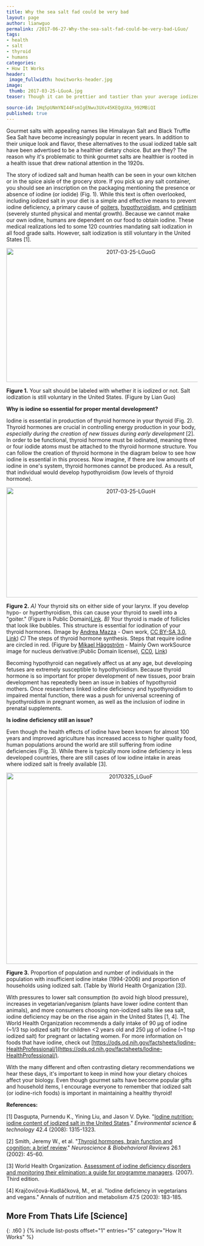 ```yaml
---
title: Why the sea salt fad could be very bad
layout: page
author: lianwguo
permalink: /2017-06-27-Why-the-sea-salt-fad-could-be-very-bad-LGuo/
tags:
- health
- salt
- thyroid
- humans
categories:
- How It Works
header:
 image_fullwidth: howitworks-header.jpg
image:
 thumb: 2017-03-25-LGuoA.jpg
teaser: Though it can be prettier and tastier than your average iodized salt, gourmet salt is unfortunately lacking a huge health benefit. 

source-id: 1Hq5pUNmYNI44FsmIgENwu3UXv45KEQgUXa_992MBiQI
published: true
---
```

Gourmet salts with appealing names like Himalayan Salt and Black Truffle Sea Salt have become increasingly popular in recent years. In addition to their unique look and flavor, these alternatives to the usual iodized table salt have been advertised to be a healthier dietary choice. But are they? The reason why it's problematic to think gourmet salts are healthier is rooted in a health issue that drew national attention in the 1920s. 

The story of iodized salt and human health can be seen in your own kitchen or in the spice aisle of the grocery store. If you pick up any salt container, you should see an inscription on the packaging mentioning the presence or absence of iodine (or iodide) (Fig. 1). While this text is often overlooked, including iodized salt in your diet is a simple and effective means to prevent iodine deficiency, a primary cause of [goiters](http://www.webmd.com/women/understanding-goiter-basics), [hypothyroidism](http://www.webmd.com/women/tc/hypothyroidism-topic-overview#1), and [cretinism](https://www.ncbi.nlm.nih.gov/pmc/articles/PMC2791432/) (severely stunted physical and mental growth). Because we cannot make our own iodine, humans are dependent on our food to obtain iodine. These medical realizations led to some 120 countries mandating salt iodization in all food grade salts. However, salt iodization is still voluntary in the United States [1]. 

<center><a data-flickr-embed="true"  href="https://www.flickr.com/photos/139839751@N06/35532139436/in/dateposted-friend/" title="2017-03-25-LGuoG"><img src="https://c1.staticflickr.com/5/4240/35532139436_b0750314f7_z.jpg" width="640" height="353" alt="2017-03-25-LGuoG"></a><script async src="//embedr.flickr.com/assets/client-code.js" charset="utf-8"></script></center>

**Figure 1.** Your salt should be labeled with whether it is iodized or not. Salt iodization is still voluntary in the United States. (Figure by Lian Guo)

**Why is iodine so essential for proper mental development?**

Iodine is essential in production of thyroid hormone in your thyroid (Fig. 2). Thyroid hormones are crucial in controlling energy production in your body, *especially during the creation of new tissues during early development* [2]. In order to be functional, thyroid hormone must be iodinated, meaning three or four iodide atoms must be attached to the thyroid hormone structure. You can follow the creation of thyroid hormone in the diagram below to see how iodine is essential in this process. Now imagine, if there are low amounts of iodine in one's system, thyroid hormones cannot be produced. As a result, that individual would develop hypothyroidism (low levels of thyroid hormone). 

<center><a data-flickr-embed="true"  href="https://www.flickr.com/photos/139839751@N06/35183817260/in/dateposted-friend/" title="2017-03-25-LGuoH"><img src="https://c1.staticflickr.com/5/4265/35183817260_751e17d33e_z.jpg" width="640" height="290" alt="2017-03-25-LGuoH"></a><script async src="//embedr.flickr.com/assets/client-code.js" charset="utf-8"></script></center>

**Figure 2.** *A)* Your thyroid sits on either side of your larynx. If you develop hypo- or hyperthyroidism, this can cause your thyroid to swell into a "goiter." (Figure is Public Domain)<a href="https://commons.wikimedia.org/w/index.php?curid=378944">Link</a>. *B)* Your thyroid is made of follicles that look like bubbles. This structure is essential for iodination of your thyroid hormones. (Image by <a href="//commons.wikimedia.org/wiki/User:Gan%C3%ADmedes" title="User:Ganímedes">Andrea Mazza</a> - <span class="int-own-work" lang="en">Own work</span>, <a href="http://creativecommons.org/licenses/by-sa/3.0" title="Creative Commons Attribution-Share Alike 3.0">CC BY-SA 3.0</a>, <a href="https://commons.wikimedia.org/w/index.php?curid=29856116">Link</a>) *C)* The steps of thyroid hormone synthesis. Steps that require iodine are circled in red. (Figure by <a href="//commons.wikimedia.org/wiki/User:Mikael_H%C3%A4ggstr%C3%B6m" title="User:Mikael Häggström">Mikael Häggström</a> - Mainly <span class="int-own-work" lang="en">Own work</span>Source image for nucleus derivative:<a href="//commons.wikimedia.org/wiki/File:Plant_cell_structure-en.svg" class="image"></a>(Public Domain license), <a href="http://creativecommons.org/publicdomain/zero/1.0/deed.en" title="Creative Commons Zero, Public Domain Dedication">CC0</a>, <a href="https://commons.wikimedia.org/w/index.php?curid=15530588">Link</a>)

Becoming hypothyroid can negatively affect us at any age, but developing fetuses are extremely susceptible to hypothyroidism. Because thyroid hormone is so important for proper development of new tissues, poor brain development has repeatedly been an issue in babies of hypothyroid mothers. Once researchers linked iodine deficiency and hypothyroidism to impaired mental function, there was a push for universal screening of hypothyroidism in pregnant women, as well as the inclusion of iodine in prenatal supplements. 

**Is iodine deficiency still an issue?**

Even though the health effects of iodine have been known for almost 100 years and improved agriculture has increased access to higher quality food, human populations around the world are still suffering from iodine deficiencies (Fig. 3). While there is typically more iodine deficiency in less developed countries, there are still cases of low iodine intake in areas where iodized salt is freely available [3].  

 

<center><a data-flickr-embed="true"  href="https://www.flickr.com/photos/139839751@N06/35403005832/in/dateposted-friend/" title="20170325_LGuoF"><img src="https://c1.staticflickr.com/5/4206/35403005832_47db62929f_z.jpg" width="640" height="504" alt="20170325_LGuoF"></a><script async src="//embedr.flickr.com/assets/client-code.js" charset="utf-8"></script></center>

**Figure 3.** Proportion of population and number of individuals in the population with insufficient iodine intake (1994-2006) and proportion of households using iodized salt. (Table by World Health Organization [3]). 

With pressures to lower salt consumption (to avoid high blood pressure), increases in vegetarian/veganism (plants have lower iodine content than animals), and more consumers choosing non-iodized salts like sea salt, iodine deficiency may be on the rise again in the United States [1, 4]. The World Health Organization recommends a daily intake of 90 μg of iodine (~1/3 tsp iodized salt) for children <2 years old and 250 μg of iodine (~1 tsp iodized salt) for pregnant or lactating women. For more information on foods that have iodine, check out [https://ods.od.nih.gov/factsheets/Iodine-HealthProfessional/](https://ods.od.nih.gov/factsheets/Iodine-HealthProfessional/).

With the many different and often contrasting dietary recommendations we hear these days, it's important to keep in mind how your dietary choices affect your biology. Even though gourmet salts have become popular gifts and household items, I encourage everyone to remember that iodized salt (or iodine-rich foods) is important in maintaining a healthy thyroid!

**References:**

[1] Dasgupta, Purnendu K., Yining Liu, and Jason V. Dyke. "[Iodine nutrition: iodine content of iodized salt in the United States](https://www.researchgate.net/publication/5501548_Iodine_Nutrition_Iodine_Content_of_Iodized_Salt_in_the_United_States)." *Environmental science & technology* 42.4 (2008): 1315-1323.

[2] Smith, Jeremy W., et al. "[Thyroid hormones, brain function and cognition: a brief review](http://www.sciencedirect.com.silk.library.umass.edu/science/article/pii/S0149763401000379)." *Neuroscience & Biobehavioral Reviews* 26.1 (2002): 45-60.

[3] World Health Organization. [Assessment of iodine deficiency disorders and monitoring their elimination: a guide for programme managers](http://apps.who.int/iris/bitstream/10665/43781/1/9789241595827_eng.pdf). (2007). Third edition. 

[4] Krajčovičová-Kudláčková, M., et al. "Iodine deficiency in vegetarians and vegans." Annals of nutrition and metabolism 47.5 (2003): 183-185.

## More From Thats Life [Science]
{: .t60 }
{% include list-posts offset="1" entries="5" category="How It Works" %}

